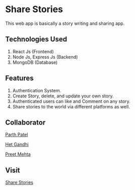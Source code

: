 # Share Stories

This web app is basically a story writing and sharing app. 

## Technologies Used

1) React Js (Frontend)
2) Node Js, Express Js (Backend)
3) MongoDB (Database)

## Features

1) Authentication System.
2) Create Story, delete, and update your own story.
3) Authenticated users can like and Comment on any story.
4) Share stories to the world via different platforms as well.

## Collaborator

[Parth Patel](https://github.com/Parth-2000)

[Het Gandhi](https://github.com/hetgandhi781)

[Preet Mehta](https://github.com/Preet-Mehta)

## Visit

[Share Stories](https://share--stories.herokuapp.com/)
